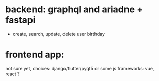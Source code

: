 # backend: graphql and ariadne + fastapi

* create, search, update, delete user birthday


# frontend app: 

not sure yet, choices: django/flutter/pyqt5 or some js frameworks: vue, react ?
